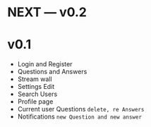 # NEXT — v0.2

# v0.1

* Login and Register
* Questions and Answers
* Stream wall
* Settings Edit
* Search Users
* Profile page 
* Current user Questions `delete, re Answers`
* Notifications `new Question and new answer`
